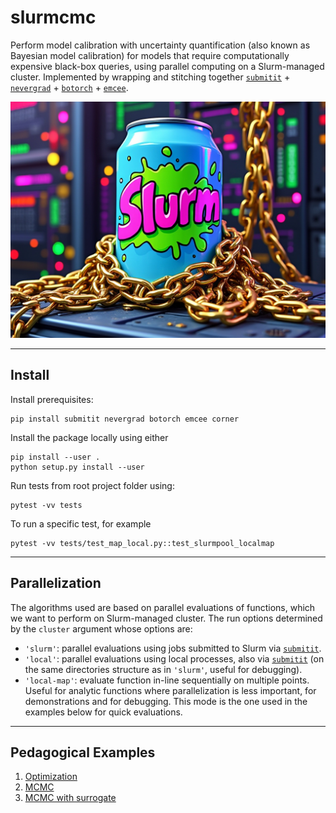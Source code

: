 # slurmcmc

Perform model calibration with uncertainty quantification (also known as Bayesian model calibration) for models that 
require computationally expensive black-box queries, using parallel computing on a Slurm-managed cluster.
Implemented by wrapping and stitching together [``submitit``](https://github.com/facebookincubator/submitit) + [``nevergrad``](https://github.com/facebookresearch/nevergrad) + [``botorch``](https://github.com/pytorch/botorch) + [``emcee``](https://github.com/dfm/emcee).

<div align="center">
    <img src="examples/docs/pics/logo.jpeg" alt="slurmcmc logo" width="700" height="auto">
</div>

---

## Install

Install prerequisites:

```
pip install submitit nevergrad botorch emcee corner
```

Install the package locally using either
```
pip install --user .
python setup.py install --user
```

Run tests from root project folder using:
```
pytest -vv tests
```

To run a specific test, for example
```
pytest -vv tests/test_map_local.py::test_slurmpool_localmap
```

---

## Parallelization

The algorithms used are based on parallel evaluations of functions, which we want to perform on Slurm-managed cluster.
The run options determined by the  `cluster` argument whose options are:
* `'slurm'`: parallel evaluations using jobs submitted to Slurm via [``submitit``](https://github.com/facebookincubator/submitit).
* `'local'`: parallel evaluations using local processes, also via [``submitit``](https://github.com/facebookincubator/submitit) (on the same directories structure as in `'slurm'`, useful for debugging).
* `'local-map'`: evaluate function in-line sequentially on multiple points. Useful for analytic functions where 
parallelization is less important, for demonstrations and for debugging. 
This mode is the one used in the examples below for quick evaluations.

---

## Pedagogical Examples

1. [Optimization](examples/docs/optimization.md)
2. [MCMC](examples/docs/mcmc.md)
3. [MCMC with surrogate](examples/docs/mcmc_surrogate.md)
